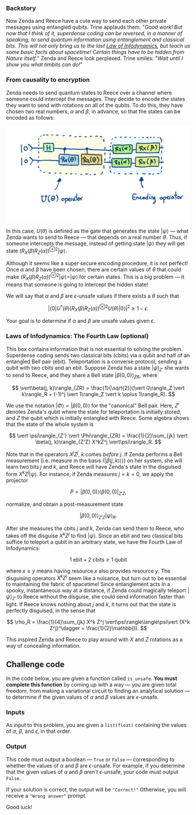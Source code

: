 ### Backstory

Now Zenda and Reece have a cute way to send each other private
messages using entangled qubits.
Trine applauds them. "*Good work! But now that I think of it,
superdense coding can be reversed, in a manner of speaking, to send
quantum information using entanglement and classical bits. This will
not only bring us to the last [Law of
Infodynamics](https://en.wikipedia.org/wiki/Bennett%27s_laws), but
teach us some basic facts about spacetime! Certain things have to be
hidden from Nature itself.*" Zenda and Reece look perplexed. Trine
smiles: "*Wait until I show you what timbits can do!*"

### From causality to encryption

Zenda needs to send quantum states to Reece over a channel where
someone could intercept the messages. They decide to encode the states
they want to send with rotations on all of the qubits. To do this, they
have chosen two real numbers, $\alpha$ and $\beta$, in advance, so
that the states can be encoded as follows:

<p align="center">
<img src="./images/operator_encoder.jpeg" alt="Cbit vs cobit" width="600">
</p>

In this case, $U(\theta)$ is defined as the gate that generates the state $|{\psi}\rangle$ — what Zenda wants to send to Reece — that depends on a real number $\theta.$
Thus, if someone intercepts the message, instead of getting state $|\psi\rangle$ they will get state $(R_X(\beta)R_Z(\alpha))^{\otimes 2}|\psi\rangle.$

Although it seems like a super secure encoding procedure, it is not perfect! Once $\alpha$ and $\beta$ have been chosen, there are certain values of $\theta$ that could make $(R_X(\beta)R_Z(\alpha))^{\otimes 2}|\psi\rangle = |\psi\rangle$ for certain states. This is a big problem — it means that someone is going to intercept the hidden state! 

We will say that $\alpha$ and $\beta$ are $\epsilon$-unsafe values if there exists a $\theta$ such that

$$
|\langle 0|U^{\dagger}(\theta)(R_X(\beta)R_Z(\alpha))^{\otimes 2}U(\theta)|0\rangle|^2 \ge 1 - \epsilon.
$$

Your goal is to determine if $\alpha$ and $\beta$ are unsafe values given $\epsilon.$

### Laws of Infodynamics: The Fourth Law (optional)

This box contains information that is not essential to solving the problem.
Superdense coding sends two classical bits (cbits) via a qubit
and half of an entangled Bell pair (ebit).
Teleportation is a converse protocol, sending a qubit with two cbits
and an ebit.
Suppose Zenda has a state $\vert\psi\rangle_{Z'}$ she wants to send to Reece,
and they share a Bell state $\vert\beta(0,0)\rangle_{ZR}$, where

$$
\vert\beta(j, k)\rangle_{ZR} = \frac{1}{\sqrt{2}}(\vert 0\rangle_Z
\vert k\rangle_R + (-1)^j \vert 1\rangle_Z \vert k \oplus
1\rangle_R).
$$

We use the notation $\vert\Phi\rangle = \vert \beta(0,0)\rangle$ for
the "canonical" Bell pair.
Here, $Z'$ denotes Zenda's qubit where the state for teleportation is
initially stored, and $Z$ the qubit which is initially entangled with Reece.
Some algebra shows that the state of the whole system is

$$
\vert \psi\rangle_{Z'} \vert \Phi\rangle_{ZR} = \frac{1}{2}\sum_{jk} \vert
\beta(j, k)\rangle_{Z'Z} X^kZ^j \vert\psi\rangle_R.
$$

Note that in the operators $X^j Z^j$, $k$ comes *before* $j.$ 
If Zenda performs a Bell measurement (i.e. measure in the basis
$\{\vert\beta(j,k)\rangle\}$) on her system, she will learn two
bits $j$ and $k$, and Reece will have Zenda's state in the disguised
form $X^kZ^j \vert\psi\rangle.$
For instance, if Zenda measures $j = k = 0$, we apply the projector

$$
P = \vert\beta(0,0)\rangle\langle \beta(0,0) \vert_{Z'Z},
$$

normalize, and obtain a post-measurement state

$$
\vert\beta(0, 0)\rangle_{Z'Z}\vert\psi\rangle_R.
$$

After she measures the cbits $j$ and $k$, Zenda can send them to
Reece, who takes off the disguise $X^k Z^j$ to find
$\vert\psi\rangle.$
Since an ebit and two classical bits suffice to
teleport a qubit in an arbitrary state, we have the Fourth Law of
Infodynamics:

$$
1 \text{ ebit} + 2 \text{ cbits} \geq 1 \text{ qubit} \tag{4}
$$

where $x \geq y$ means having resource $x$ also provides resource $y.$
The disguising operators $X^kZ^j$ seem like a nuisance, but turn out
to be essential to maintaining the fabric of spacetime!
Since entanglement acts in a spooky, instantaneous way at a distance,
if Zenda could magically teleport $\vert\psi\rangle_{Z'}$ to Reece without
the disguise, she could send information faster than light.
If Reece knows nothing about $j$ and $k$, it turns out that the state
is perfectly disguised, in the sense that

$$
\rho_R = \frac{1}{4}\sum_{jk} X^k Z^j \vert\psi\rangle\langle\psi\vert
(X^k Z^j)^\dagger = \frac{1}{2}\mathbb{I}.
$$

This inspired Zenda and Reece to play around with $X$ and $Z$
rotations as a way of concealing information.

## Challenge code

In the code below, you are given a function called `is_unsafe`. **You must complete this function** by coming up with a way — you are given total freedom, from making a variational circuit to finding an analytical solution — to determine if the given values of $\alpha$ and $\beta$ values are $\epsilon$-unsafe.

### Inputs

As input to this problem, you are given a `list(float)` containing the values of $\alpha$, $\beta$, and $\epsilon$, in that order.

### Output

This code must output a boolean — `True` or `False` — corresponding to whether the values of $\alpha$ and $\beta$ are $\epsilon$-unsafe.
For example, if you determine that the given values of $\alpha$ and $\beta$ *aren't* $\epsilon$-unsafe, your code must output `False`. 

If your solution is correct, the output will be `"Correct!"` Otherwise, you will receive a `"Wrong answer"` prompt.

Good luck!
